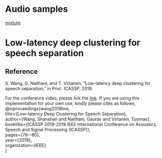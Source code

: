 # Audio samples

[mixture](/ICASSP_low_latency_audio_samples/f+f/mix.wav)




# Low-latency deep clustering for speech separation
## Reference 
S. Wang, G. Naithani, and T. Virtanen, “Low-latency deep clustering for speech separation,” in Proc. ICASSP, 2019.

For the conference video, please lick the [link](https://www.youtube.com/watch?v=3tGHxScf6As).
If you are using this implementation for your own use, kindly please cites as follows,<br/>
@inproceedings{wang2019low,<br/>
title={Low-latency Deep Clustering for Speech Separation},<br/>
author={Wang, Shanshan and Naithani, Gaurav and Virtanen, Tuomas},<br/>
booktitle={ICASSP 2019-2019 IEEE International Conference on Acoustics, Speech and Signal Processing (ICASSP)},<br/>
pages={76--80},<br/>
year={2019},<br/>
organization={IEEE}<br/>
}


